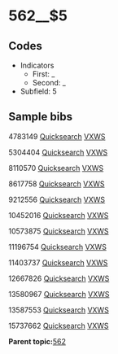 # 562\_\_$5

## Codes

-   Indicators
    -   First: \_
    -   Second: \_
-   Subfield: 5

## Sample bibs

4783149 [Quicksearch](https://search.library.yale.edu/catalog/4783149) [VXWS](http://prodorbis.library.yale.edu:7014/vxws/GetHoldingsService?bibId=4783149)

5304404 [Quicksearch](https://search.library.yale.edu/catalog/5304404) [VXWS](http://prodorbis.library.yale.edu:7014/vxws/GetHoldingsService?bibId=5304404)

8110570 [Quicksearch](https://search.library.yale.edu/catalog/8110570) [VXWS](http://prodorbis.library.yale.edu:7014/vxws/GetHoldingsService?bibId=8110570)

8617758 [Quicksearch](https://search.library.yale.edu/catalog/8617758) [VXWS](http://prodorbis.library.yale.edu:7014/vxws/GetHoldingsService?bibId=8617758)

9212556 [Quicksearch](https://search.library.yale.edu/catalog/9212556) [VXWS](http://prodorbis.library.yale.edu:7014/vxws/GetHoldingsService?bibId=9212556)

10452016 [Quicksearch](https://search.library.yale.edu/catalog/10452016) [VXWS](http://prodorbis.library.yale.edu:7014/vxws/GetHoldingsService?bibId=10452016)

10573875 [Quicksearch](https://search.library.yale.edu/catalog/10573875) [VXWS](http://prodorbis.library.yale.edu:7014/vxws/GetHoldingsService?bibId=10573875)

11196754 [Quicksearch](https://search.library.yale.edu/catalog/11196754) [VXWS](http://prodorbis.library.yale.edu:7014/vxws/GetHoldingsService?bibId=11196754)

11403737 [Quicksearch](https://search.library.yale.edu/catalog/11403737) [VXWS](http://prodorbis.library.yale.edu:7014/vxws/GetHoldingsService?bibId=11403737)

12667826 [Quicksearch](https://search.library.yale.edu/catalog/12667826) [VXWS](http://prodorbis.library.yale.edu:7014/vxws/GetHoldingsService?bibId=12667826)

13580967 [Quicksearch](https://search.library.yale.edu/catalog/13580967) [VXWS](http://prodorbis.library.yale.edu:7014/vxws/GetHoldingsService?bibId=13580967)

13587553 [Quicksearch](https://search.library.yale.edu/catalog/13587553) [VXWS](http://prodorbis.library.yale.edu:7014/vxws/GetHoldingsService?bibId=13587553)

15737662 [Quicksearch](https://search.library.yale.edu/catalog/15737662) [VXWS](http://prodorbis.library.yale.edu:7014/vxws/GetHoldingsService?bibId=15737662)

**Parent topic:**[562](../../tags/562/562.md)

